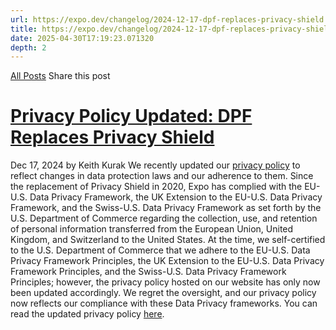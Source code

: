 ```yaml
---
url: https://expo.dev/changelog/2024-12-17-dpf-replaces-privacy-shield
title: https://expo.dev/changelog/2024-12-17-dpf-replaces-privacy-shield
date: 2025-04-30T17:19:23.071320
depth: 2
---
```


[All Posts](https://expo.dev/changelog)
Share this post
# [Privacy Policy Updated: DPF Replaces Privacy Shield](https://expo.dev/changelog/2024-12-17-dpf-replaces-privacy-shield)
Dec 17, 2024 by
Keith Kurak
We recently updated our [privacy policy](https://expo.dev/privacy) to reflect changes in data protection laws and our adherence to them.
Since the replacement of Privacy Shield in 2020, Expo has complied with the EU-U.S. Data Privacy Framework, the UK Extension to the EU-U.S. Data Privacy Framework, and the Swiss-U.S. Data Privacy Framework as set forth by the U.S. Department of Commerce regarding the collection, use, and retention of personal information transferred from the European Union, United Kingdom, and Switzerland to the United States.
At the time, we self-certified to the U.S. Department of Commerce that we adhere to the EU-U.S. Data Privacy Framework Principles, the UK Extension to the EU-U.S. Data Privacy Framework Principles, and the Swiss-U.S. Data Privacy Framework Principles; however, the privacy policy hosted on our website has only now been updated accordingly. We regret the oversight, and our privacy policy now reflects our compliance with these Data Privacy frameworks.
You can read the updated privacy policy [here](https://expo.dev/privacy).

